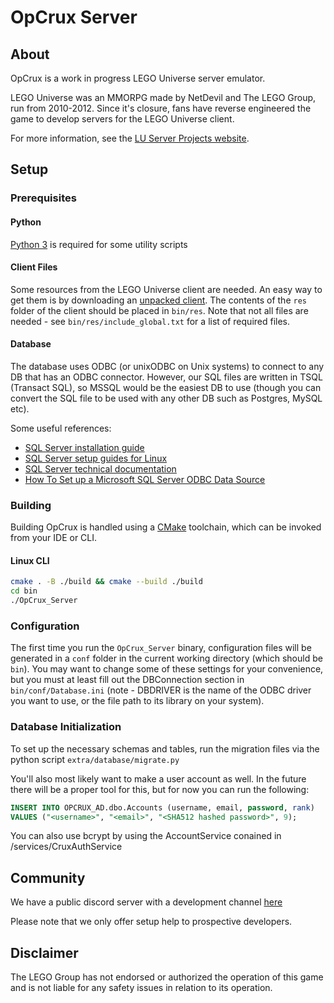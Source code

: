 # OpCrux Server

## About

OpCrux is a work in progress LEGO Universe server emulator.

LEGO Universe was an MMORPG made by NetDevil and The LEGO Group, run from 2010-2012. Since it's closure, fans have
reverse engineered the game to develop servers for the LEGO Universe client.

For more information, see the [LU Server Projects website](https://lusprojects.github.io/).

## Setup

### Prerequisites

#### Python
[Python 3](https://www.python.org/) is required for some utility scripts

#### Client Files
Some resources from the LEGO Universe client are needed. An easy way to get them is by downloading an
[unpacked client](https://mega.nz/#!zhRzBa4C!B5eY94-6vYmjJYqXkDXDM5hiqkPhZ7yb9ShCHG3Lgo8). The contents of the `res`
folder of the client should be placed in `bin/res`. Note that not all files are needed - see `bin/res/include_global.txt`
for a list of required files.

#### Database
The database uses ODBC (or unixODBC on Unix systems) to connect to any DB that has an ODBC connector. However, our SQL
files are written in TSQL (Transact SQL), so MSSQL would be the easiest DB to use (though you can convert the SQL file
to be used with any other DB such as Postgres, MySQL etc).

Some useful references:
- [SQL Server installation guide](https://docs.microsoft.com/en-us/sql/database-engine/install-windows/install-sql-server?view=sql-server-ver15)
- [SQL Server setup guides for Linux](https://docs.microsoft.com/en-us/sql/linux/sql-server-linux-overview?view=sql-server-ver15)
- [SQL Server technical documentation](https://docs.microsoft.com/en-us/sql/sql-server/?view=sql-server-ver15)
- [How To Set up a Microsoft SQL Server ODBC Data Source](https://support.microsoft.com/en-us/help/965049/how-to-set-up-a-microsoft-sql-server-odbc-data-source)

### Building
Building OpCrux is handled using a [CMake](https://cmake.org/) toolchain, which can be invoked from your IDE or CLI.

#### Linux CLI
```sh
cmake . -B ./build && cmake --build ./build
cd bin
./OpCrux_Server
```

### Configuration
The first time you run the `OpCrux_Server` binary, configuration files will be generated in a `conf` folder in the
current working directory (which should be `bin`). You may want to change some of these settings for your convenience,
but you must at least fill out the DBConnection section in `bin/conf/Database.ini` (note - DBDRIVER is the name of the
ODBC driver you want to use, or the file path to its library on your system).

### Database Initialization
To set up the necessary schemas and tables, run the migration files via the python script `extra/database/migrate.py`

You'll also most likely want to make a user account as well. In the future there will be a proper tool for this,
but for now you can run the following:
```sql
INSERT INTO OPCRUX_AD.dbo.Accounts (username, email, password, rank)
VALUES ("<username>", "<email>", "<SHA512 hashed password>", 9);
```

You can also use bcrypt by using the AccountService conained in /services/CruxAuthService

## Community
We have a public discord server with a development channel [here](http://discord.opcrux.org)

Please note that we only offer setup help to prospective developers.

## Disclaimer
The LEGO Group has not endorsed or authorized the operation of this game and is not liable for any safety issues in relation to its operation.
